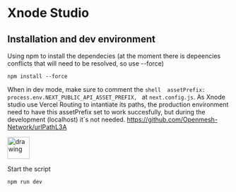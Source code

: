 # Xnode Studio

## Installation and dev environment

Using npm to install the dependecies (at the moment there is depeencies conflicts that will need to be resolved, so use --force)

```shell
npm install --force
```


When in dev mode, make sure to comment the  ```shell  assetPrefix: process.env.NEXT_PUBLIC_API_ASSET_PREFIX, ``` at ```next.config.js```.
As Xnode studio use Vercel Routing to intantiate its paths, the production environment need to have this assetPrefix set to work succesfully, but during the development (localhost) it`s not needed. https://github.com/Openmesh-Network/urlPathL3A

<img src="https://github.com/Openmesh-Network/xnode-console-frontend/assets/82957886/22ed0294-65a7-4b2f-92f9-60461e4cf790" alt="drawing" style="width:50px;"/>

Start the script
```shell
npm run dev
```
